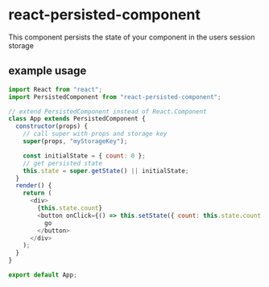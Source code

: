 # react-persisted-component

This component persists the state of your component in the users session storage

## example usage
```javascript
import React from "react";
import PersistedComponent from "react-persisted-component";

// extend PersistedComponent instead of React.Component
class App extends PersistedComponent {
  constructor(props) {
    // call super with props and storage key
    super(props, "myStorageKey");

    const initialState = { count: 0 };
    // get persisted state
    this.state = super.getState() || initialState;
  }
  render() {
    return (
      <div>
        {this.state.count}
        <button onClick={() => this.setState({ count: this.state.count + 1 })}>
          go
        </button>
      </div>
    );
  }
}

export default App;
```

